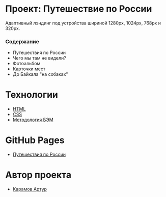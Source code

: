 # Проект: Путешествие по России
Адаптивный лэндинг под устройства шириной 1280px, 1024px, 768px и 320px.

### Содержание
* Путешествия по России
* Чего мы там не видели?
* Фотоальбом
* Карточки мест
* До Байкала "на собаках"

# Технологии
- [HTML](https://ru.wikipedia.org/wiki/HTML)
- [CSS](https://ru.wikipedia.org/wiki/CSS)
- [Методология БЭМ](https://ru.wikipedia.org/wiki/БЭМ)

# GitHub Pages
- [Путешествия по России](https://arturkaramov.github.io/russian-travel/)

# Автор проекта
- [Карамов Артур](https://github.com/ArturKaramov)
